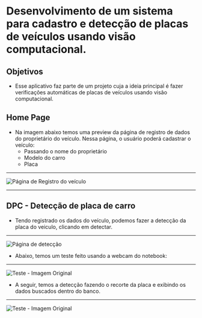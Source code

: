 # Desenvolvimento de um sistema para cadastro e detecção de placas de veículos usando visão computacional.
## Objetivos
- Esse aplicativo faz parte de um projeto cuja a ideia principal é fazer verificações automáticas de placas de veículos usando visão computacional.

## Home Page
- Na imagem abaixo temos uma preview da página de registro de dados do proprietário do veículo.
Nessa página, o usuário poderá cadastrar o veículo: 
  - Passando o nome do proprietário
  - Modelo do carro
  - Placa
 *** 
![Página de Registro do veículo](https://github.com/hewertonfl/Dash_Plate-3/blob/master/img/Registro.jpg)
***
## DPC - Detecção de placa de carro

- Tendo registrado os dados do veículo, podemos fazer a detecção da placa do veiculo, clicando em detectar.
***
![Página de detecção](https://github.com/hewertonfl/Dash_Plate-3/blob/master/img/detecção.jpg)

- Abaixo, temos um teste feito usando a webcam do notebook:
***
![Teste - Imagem Original](https://github.com/hewertonfl/Dash_Plate-3/blob/master/img/Teste2.jpg)

- A seguir, temos a detecção fazendo o recorte da placa e exibindo os dados buscados dentro do banco.
***
![Teste - Imagem Original](https://github.com/hewertonfl/Dash_Plate-3/blob/master/img/Teste1.jpg)
